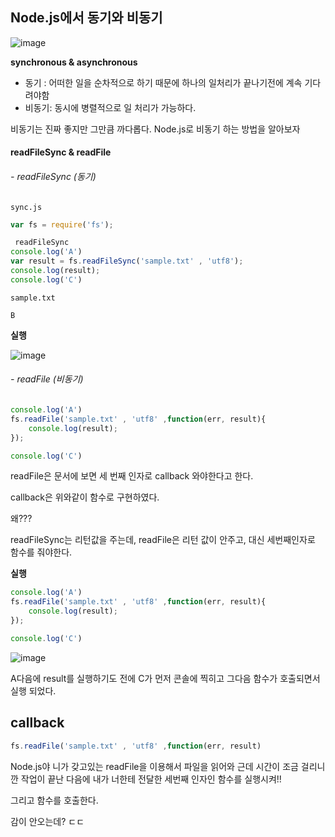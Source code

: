 ## Node.js에서 동기와 비동기

![image](https://user-images.githubusercontent.com/66653324/104564627-80222c00-568e-11eb-9264-ef629a9ea576.png)


__synchronous & asynchronous__

- 동기 : 어떠한 일을 순차적으로 하기 때문에 하나의 일처리가 끝나기전에 계속 기다려야함
- 비동기: 동시에 병렬적으로 일 처리가 가능하다.

비동기는 진짜 좋지만 그만큼 까다롭다. Node.js로 비동기 하는 방법을 알아보자



#### readFileSync & readFile

###### - readFileSync (동기)

`sync.js`
```javascript
var fs = require('fs');

 readFileSync
console.log('A')
var result = fs.readFileSync('sample.txt' , 'utf8');
console.log(result);
console.log('C')

```
`sample.txt`
```
B
```

**실행**

![image](https://user-images.githubusercontent.com/66653324/104566085-86b1a300-5690-11eb-9889-4c901beecb69.png)


 ###### - readFile (비동기)

```javascript
console.log('A')
fs.readFile('sample.txt' , 'utf8' ,function(err, result){
    console.log(result);
});

console.log('C')

```
readFile은 문서에 보면 세 번째 인자로 callback 와야한다고 한다. <br/>

callback은 위와같이 함수로 구현하였다. 

왜???  <br/>

readFileSync는 리턴값을 주는데, 
readFile은 리턴 값이 안주고, 대신 세번째인자로 함수를 줘야한다.


**실행**

```javascript
console.log('A')
fs.readFile('sample.txt' , 'utf8' ,function(err, result){
    console.log(result);
});

console.log('C')

```
![image](https://user-images.githubusercontent.com/66653324/104566732-53bbdf00-5691-11eb-9b30-a90f2009bc66.png)

A다음에 result를 실행하기도 전에 C가 먼저 콘솔에 찍히고 그다음 함수가 호출되면서 실행 되었다.


## callback

```javascript
fs.readFile('sample.txt' , 'utf8' ,function(err, result)
```

Node.js야 니가 갖고있는 readFile을 이용해서 파일을 읽어와
근데 시간이 조금 걸리니깐 작업이 끝난 다음에 내가 너한테 전달한 세번째 인자인 함수를 실행시켜!!

그리고 함수를 호출한다.

감이 안오는데? ㄷㄷ

